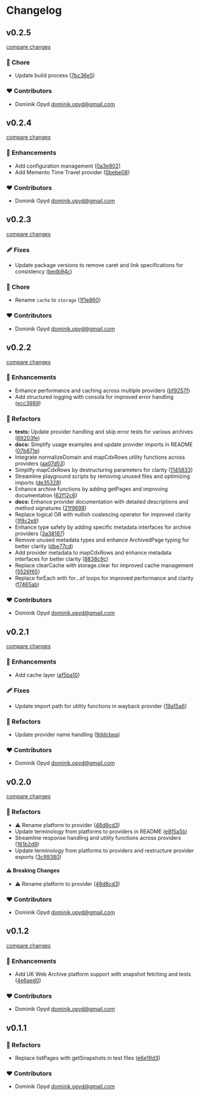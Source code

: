 # Changelog


## v0.2.5

[compare changes](https://github.com/oritwoen/omnichron/compare/v0.2.4...v0.2.5)

### 🏡 Chore

- Update build process ([7bc36e5](https://github.com/oritwoen/omnichron/commit/7bc36e5))

### ❤️ Contributors

- Dominik Opyd <dominik.opyd@gmail.com>

## v0.2.4

[compare changes](https://github.com/oritwoen/omnichron/compare/v0.2.3...v0.2.4)

### 🚀 Enhancements

- Add configuration management ([0a3e802](https://github.com/oritwoen/omnichron/commit/0a3e802))
- Add Memento Time Travel provider ([0bebe08](https://github.com/oritwoen/omnichron/commit/0bebe08))

### ❤️ Contributors

- Dominik Opyd <dominik.opyd@gmail.com>

## v0.2.3

[compare changes](https://github.com/oritwoen/omnichron/compare/v0.2.2...v0.2.3)

### 🩹 Fixes

- Update package versions to remove caret and link specifications for consistency ([bedb94c](https://github.com/oritwoen/omnichron/commit/bedb94c))

### 🏡 Chore

- Rename `cache` to `storage` ([1f1e860](https://github.com/oritwoen/omnichron/commit/1f1e860))

### ❤️ Contributors

- Dominik Opyd <dominik.opyd@gmail.com>

## v0.2.2

[compare changes](https://github.com/oritwoen/omnichron/compare/v0.2.1...v0.2.2)

### 🚀 Enhancements

- Enhance performance and caching across multiple providers ([bf9257f](https://github.com/oritwoen/omnichron/commit/bf9257f))
- Add structured logging with consola for improved error handling ([ecc3989](https://github.com/oritwoen/omnichron/commit/ecc3989))

### 💅 Refactors

- **tests:** Update provider handling and skip error tests for various archives ([69203fe](https://github.com/oritwoen/omnichron/commit/69203fe))
- **docs:** Simplify usage examples and update provider imports in README ([07b871e](https://github.com/oritwoen/omnichron/commit/07b871e))
- Integrate normalizeDomain and mapCdxRows utility functions across providers ([aa07d53](https://github.com/oritwoen/omnichron/commit/aa07d53))
- Simplify mapCdxRows by destructuring parameters for clarity ([1145833](https://github.com/oritwoen/omnichron/commit/1145833))
- Streamline playground scripts by removing unused files and optimizing imports ([de35328](https://github.com/oritwoen/omnichron/commit/de35328))
- Enhance archive functions by adding getPages and improving documentation ([62f12c6](https://github.com/oritwoen/omnichron/commit/62f12c6))
- **docs:** Enhance provider documentation with detailed descriptions and method signatures ([21f9698](https://github.com/oritwoen/omnichron/commit/21f9698))
- Replace logical OR with nullish coalescing operator for improved clarity ([1f8c2e8](https://github.com/oritwoen/omnichron/commit/1f8c2e8))
- Enhance type safety by adding specific metadata interfaces for archive providers ([3a38187](https://github.com/oritwoen/omnichron/commit/3a38187))
- Remove unused metadata types and enhance ArchivedPage typing for better clarity ([dbe77cd](https://github.com/oritwoen/omnichron/commit/dbe77cd))
- Add provider metadata to mapCdxRows and enhance metadata interfaces for better clarity ([8838c9c](https://github.com/oritwoen/omnichron/commit/8838c9c))
- Replace clearCache with storage.clear for improved cache management ([5526f65](https://github.com/oritwoen/omnichron/commit/5526f65))
- Replace forEach with for...of loops for improved performance and clarity ([f7465ab](https://github.com/oritwoen/omnichron/commit/f7465ab))

### ❤️ Contributors

- Dominik Opyd <dominik.opyd@gmail.com>

## v0.2.1

[compare changes](https://github.com/oritwoen/omnichron/compare/v0.2.0...v0.2.1)

### 🚀 Enhancements

- Add cache layer ([af5ba10](https://github.com/oritwoen/omnichron/commit/af5ba10))

### 🩹 Fixes

- Update import path for utility functions in wayback provider ([19a15a6](https://github.com/oritwoen/omnichron/commit/19a15a6))

### 💅 Refactors

- Update provider name handling ([9ddcbea](https://github.com/oritwoen/omnichron/commit/9ddcbea))

### ❤️ Contributors

- Dominik Opyd <dominik.opyd@gmail.com>

## v0.2.0

[compare changes](https://github.com/oritwoen/omnichron/compare/v0.1.2...v0.2.0)

### 💅 Refactors

- ⚠️  Rename platform to provider ([48d8cd3](https://github.com/oritwoen/omnichron/commit/48d8cd3))
- Update terminology from platforms to providers in README ([e8f5a5b](https://github.com/oritwoen/omnichron/commit/e8f5a5b))
- Streamline response handling and utility functions across providers ([161b2d9](https://github.com/oritwoen/omnichron/commit/161b2d9))
- Update terminology from platforms to providers and restructure provider exports ([3c99380](https://github.com/oritwoen/omnichron/commit/3c99380))

#### ⚠️ Breaking Changes

- ⚠️  Rename platform to provider ([48d8cd3](https://github.com/oritwoen/omnichron/commit/48d8cd3))

### ❤️ Contributors

- Dominik Opyd <dominik.opyd@gmail.com>

## v0.1.2

[compare changes](https://github.com/oritwoen/omnichron/compare/v0.1.1...v0.1.2)

### 🚀 Enhancements

- Add UK Web Archive platform support with snapshot fetching and tests ([4e6aed0](https://github.com/oritwoen/omnichron/commit/4e6aed0))

### ❤️ Contributors

- Dominik Opyd <dominik.opyd@gmail.com>

## v0.1.1


### 💅 Refactors

- Replace listPages with getSnapshots in test files ([e6e19d3](https://github.com/oritwoen/omnichron/commit/e6e19d3))

### ❤️ Contributors

- Dominik Opyd <dominik.opyd@gmail.com>

